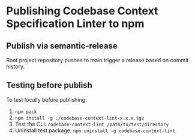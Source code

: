 # Publishing Codebase Context Specification Linter to npm

## Publish via semantic-release

Root project repository pushes to main trigger a release based on commit history.

## Testing before publish

To test locally before publishing:

1. `npm pack`
2. `npm install -g ./codebase-context-lint-x.x.x.tgz`
3. Test the CLI: `codebase-context-lint /path/to/test/directory`
4. Uninstall test package: `npm uninstall -g codebase-context-lint`
